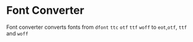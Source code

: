 # Font Converter
Font converter converts fonts from `dfont` `ttc` `otf` `ttf` `woff` to `eot`,`otf`, `ttf` and `woff` 
